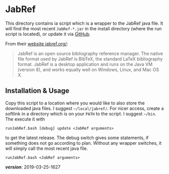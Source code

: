 # JabRef

This directory contains ia script which is a wrapper to
the JabRef java file. 
It will find the most recent `JabRef-*.jar` in the install directory
(where the run script is located), 
or update it via [GitHub](https://github.com/JabRef/jabref).

From their [website jabref.org/](http://www.jabref.org/):

> JabRef is an open source bibliography reference manager. 
> The native file format used by JabRef is BibTeX, 
> the standard LaTeX bibliography format. 
> JabRef is a desktop application and runs on the Java VM (version 8), 
> and works equally well on Windows, Linux, and Mac OS X.

## Installation & Usage

Copy this script to a location where you would like to also store
the downloaded java files.
I suggest `~/local/jabref/`.
For nicer access, create a softlink in a directory which is on 
your `PATH` to the script.
I suggest `~/bin`.
The execute it with 
```
runJabRef.bash [debug] update <JabRef arguments>
```
to get the latest release.
The debug switch gives some statements, if something does not go according to plan.
Without any wrapper switches, it will simply call the most recent java file.

```
runJabRef.bash <JabRef arguments>
```


___version___: 2019-03-25-1627

